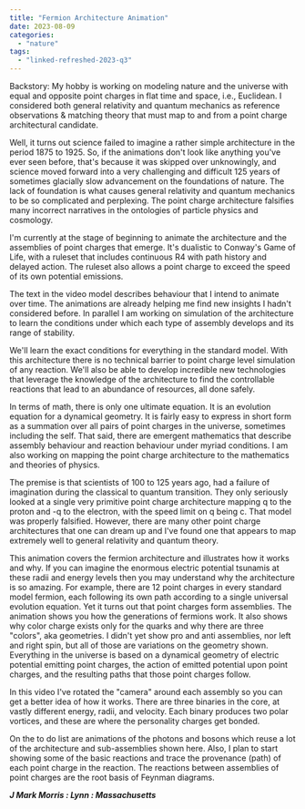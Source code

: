 ```yaml
---
title: "Fermion Architecture Animation"
date: 2023-08-09
categories: 
  - "nature"
tags: 
  - "linked-refreshed-2023-q3"
---
```


Backstory: My hobby is working on modeling nature and the universe with equal and opposite point charges in flat time and space, i.e., Euclidean. I considered both general relativity and quantum mechanics as reference observations & matching theory that must map to and from a point charge architectural candidate.

Well, it turns out science failed to imagine a rather simple architecture in the period 1875 to 1925. So, if the animations don't look like anything you've ever seen before, that's because it was skipped over unknowingly, and science moved forward into a very challenging and difficult 125 years of sometimes glacially slow advancement on the foundations of nature. The lack of foundation is what causes general relativity and quantum mechanics to be so complicated and perplexing. The point charge architecture falsifies many incorrect narratives in the ontologies of particle physics and cosmology.

I'm currently at the stage of beginning to animate the architecture and the assemblies of point charges that emerge. It's dualistic to Conway's Game of Life, with a ruleset that includes continuous R4 with path history and delayed action. The ruleset also allows a point charge to exceed the speed of its own potential emissions.

The text in the video model describes behaviour that I intend to animate over time. The animations are already helping me find new insights I hadn't considered before. In parallel I am working on simulation of the architecture to learn the conditions under which each type of assembly develops and its range of stability.

We'll learn the exact conditions for everything in the standard model. With this architecture there is no technical barrier to point charge level simulation of any reaction. We'll also be able to develop incredible new technologies that leverage the knowledge of the architecture to find the controllable reactions that lead to an abundance of resources, all done safely.

In terms of math, there is only one ultimate equation. It is an evolution equation for a dynamical geometry. It is fairly easy to express in short form as a summation over all pairs of point charges in the universe, sometimes including the self. That said, there are emergent mathematics that describe assembly behaviour and reaction behaviour under myriad conditions. I am also working on mapping the point charge architecture to the mathematics and theories of physics.

The premise is that scientists of 100 to 125 years ago, had a failure of imagination during the classical to quantum transition. They only seriously looked at a single very primitive point charge architecture mapping q to the proton and -q to the electron, with the speed limit on q being c. That model was properly falsified. However, there are many other point charge architectures that one can dream up and I've found one that appears to map extremely well to general relativity and quantum theory.

This animation covers the fermion architecture and illustrates how it works and why. If you can imagine the enormous electric potential tsunamis at these radii and energy levels then you may understand why the architecture is so amazing. For example, there are 12 point charges in every standard model fermion, each following its own path according to a single universal evolution equation. Yet it turns out that point charges form assemblies. The animation shows you how the generations of fermions work. It also shows why color charge exists only for the quarks and why there are three "colors", aka geometries. I didn't yet show pro and anti assemblies, nor left and right spin, but all of those are variations on the geometry shown. Everything in the universe is based on a dynamical geometry of electric potential emitting point charges, the action of emitted potential upon point charges, and the resulting paths that those point charges follow.

In this video I've rotated the "camera" around each assembly so you can get a better idea of how it works. There are three binaries in the core, at vastly different energy, radii, and velocity. Each binary produces two polar vortices, and these are where the personality charges get bonded.

On the to do list are animations of the photons and bosons which reuse a lot of the architecture and sub-assemblies shown here. Also, I plan to start showing some of the basic reactions and trace the provenance (path) of each point charge in the reaction. The reactions between assemblies of point charges are the root basis of Feynman diagrams.

**_J Mark Morris : Lynn : Massachusetts_**
